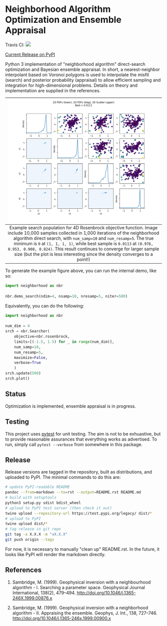 # Neighborhood Algorithm Optimization and Ensemble Appraisal 

Travis CI: [![](https://travis-ci.org/keithfma/neighborhood.svg?branch=master)](https://travis-ci.org/keithfma/neighborhood/branches)

[Current Release on PyPI](https://pypi.python.org/pypi/neighborhood/)

Python 3 implementation of "neighborhood algorithm" direct-search optimization
and Bayesian ensemble appraisal. In short, a nearest-neighbor interpolant based
on Voronoi polygons is used to interpolate the misfit (search) and posterior
probability (appraisal) to allow efficient sampling and integration for
high-dimensional problems. Details on theory and implementation are supplied in
the references.

| ![Example search population for 4D Rosenbrock objective function](example_rosenbrock_4d.png?raw=true) |
| :----: |
| Example search population for 4D Rosenbrock objective function. Image include 10,000 samples collected in 1,000 iterations of the neighborhood algorithm direct search, with `num_samp=10` and `num_resamp=5`. The true minimum is `0` at `(1, 1, 1, 1)`, while best sample is `0.0113` at `(0.976, 0.953, 0.908, 0.824)`. This result continues to converge for larger sample size (but the plot is less interesting since the density converges to a point!)|


To generate the example figure above, you can run the internal demo, like so:
```python
import neighborhood as nbr

nbr.demo_search(ndim=4, nsamp=10, nresamp=5, niter=500)
```

Equivalently, you can do the following:
```python
import neighborhood as nbr

num_dim = 4
srch = nbr.Searcher(
    objective=nbr.rosenbrock,
    limits=[(-1.5, 1.5) for _ in range(num_dim)],
    num_samp=10,
    num_resamp=5,
    maximize=False,
    verbose=True
    )
srch.update(500)
srch.plot()
```

## Status

Optimization is implemented, ensemble appraisal is in progress.

## Testing

This project uses [pytest](https://docs.pytest.org/en/latest/) for unit
testing. The aim is not to be exhuastive, but to provide reasonable assurances
that everything works as advertised. To run, simply call `pytest --verbose` from
somewhere in this package.

## Release 

Release versions are tagged in the repository, built as distributions, and
uploaded to PyPI. The minimal commands to do this are:

```bash
# update PyPI-readable README
pandoc --from=markdown --to=rst --output=README.rst README.md
# build with setuptools
python3 setup.py sdist bdist_wheel
# upload to PyPI test server (then check it out)
twine upload --repository-url https://test.pypi.org/legacy/ dist/*
# upload to PyPI
twine upload dist/*
# tag release in git repo
git tag -a X.X.X -m "vX.X.X"
git push origin --tags
```

For now, it is necessary to manually "clean up" README.rst. In the future, it
looks like PyPI will render the markdown directly.

## References

1. Sambridge, M. (1999). Geophysical inversion with a neighbourhood algorithm -
I. Searching a parameter space. Geophysical Journal International, 138(2),
479–494. http://doi.org/10.1046/j.1365-246X.1999.00876.x 

1. Sambridge, M. (1999). Geophysical inversion with a neighborhood algorithm -
II. Appraising the ensemble. Geophys, J. Int., 138, 727–746.
http://doi.org/10.1046/j.1365-246x.1999.00900.x
